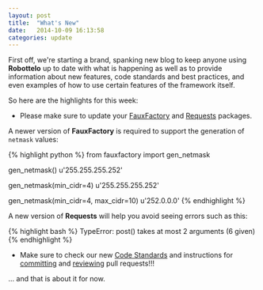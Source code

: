 ```yaml
---
layout: post
title:  "What's New"
date:   2014-10-09 16:13:58
categories: update
---
```


First off, we're starting a brand, spanking new blog to keep anyone
using **Robottelo** up to date with what is happening as well as to
provide information about new features, code standards and best
practices, and even examples of how to use certain features of the
framework itself.

So here are the highlights for this week:

* Please make sure to update your [FauxFactory][faux] and
 [Requests][request] packages.

A newer version of **FauxFactory** is required to support the
generation of ``netmask`` values:

{% highlight python %}
from fauxfactory import gen_netmask

gen_netmask()
u'255.255.255.252'

gen_netmask(min_cidr=4)
u'255.255.255.252'

gen_netmask(min_cidr=4, max_cidr=10)
u'252.0.0.0'
{% endhighlight %}

A new version of **Requests** will help you avoid seeing errors such
as this:

{% highlight bash %}
TypeError: post() takes at most 2 arguments (6 given)
{% endhighlight %}

* Make sure to check our new
[Code Standards](http://robottelo.readthedocs.org/en/latest/code_standards.html)
and instructions for
[committing](http://robottelo.readthedocs.org/en/latest/committing.html)
and
[reviewing](http://robottelo.readthedocs.org/en/latest/reviewing_PRs.html)
pull requests!!!

... and that is about it for now.

[faux]: http://fauxfactory.readthedocs.org/en/latest/
[request]: http://docs.python-requests.org/en/latest/
